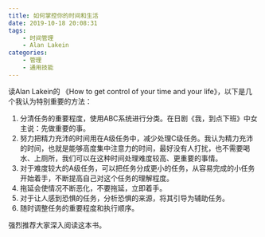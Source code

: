 ```yaml
---
title: 如何掌控你的时间和生活
date: 2019-10-18 20:08:31
tags:
    - 时间管理
    - Alan Lakein
categories:
    - 管理
    - 通用技能
---
```


读Alan Lakein的 《How to get control of your time and your life》，以下是几个我认为特别重要的方法：

1. 分清任务的重要程度，使用ABC系统进行分类。在日剧《我，到点下班》中女主说：先做重要的事。
2. 努力把精力充沛的时间用在A级任务中，减少处理C级任务。我认为精力充沛的时间，也就是能够高度集中注意力的时间，最好没有人打扰，也不需要喝水、上厕所，我们可以在这种时间处理难度较高、更重要的事情。
3. 对于难度较大的A级任务，可以把任务分成更小的任务，从容易完成的小任务开始着手，不断提高自己对这个任务的理解程度。
4. 拖延会使情况不断恶化，不要拖延，立即着手。
5. 对于让人感到恐惧的任务，分析恐惧的来源，将其引导为辅助任务。
6. 随时调整任务的重要程度和执行顺序。

强烈推荐大家深入阅读这本书。